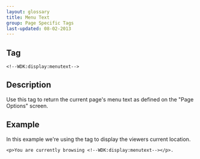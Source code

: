 ```yaml
---
layout: glossary
title: Menu Text
group: Page Specific Tags
last-updated: 08-02-2013
---
```


## Tag

`<!--WDK:display:menutext-->`

## Description

Use this tag to return the current page's menu text as defined on the "Page Options" screen.


## Example

In this example we're using the tag to display the viewers current location.

~~~
<p>You are currently browsing <!--WDK:display:menutext--></p>.
~~~